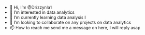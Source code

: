 - 👋 Hi, I’m @Drizzynla1
- 👀 I’m interested in data analytics 
- 🌱 I’m currently learning data analysis l
- 💞️ I’m looking to collaborate on any projects on data analytics 
- 📫 How to reach me send me a message on here, I will reply asap

<!---
Drizzynla1/Drizzynla1 is a ✨ special ✨ repository because its `README.md` (this file) appears on your GitHub profile.
You can click the Preview link to take a look at your changes.
--->
